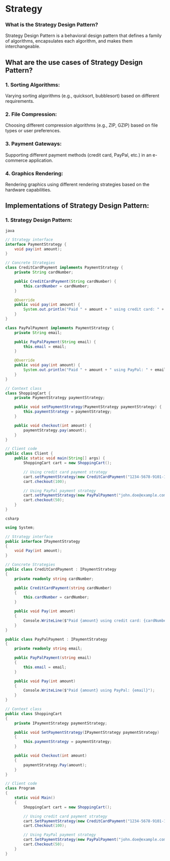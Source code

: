 # Strategy

### What is the Strategy Design Pattern?

Strategy Design Pattern is a behavioral design pattern that defines a family of algorithms, encapsulates each algorithm, and makes them interchangeable.

## What are the use cases of Strategy Design Pattern?

### 1. Sorting Algorithms:

Varying sorting algorithms (e.g., quicksort, bubblesort) based on different requirements.

### 2. File Compression:

Choosing different compression algorithms (e.g., ZIP, GZIP) based on file types or user preferences.

### 3. Payment Gateways:

Supporting different payment methods (credit card, PayPal, etc.) in an e-commerce application.

### 4. Graphics Rendering:

Rendering graphics using different rendering strategies based on the hardware capabilities.

## Implementations of Strategy Design Pattern:

### 1. Strategy Design Pattern:

`java`
```java
// Strategy interface
interface PaymentStrategy {
    void pay(int amount);
}

// Concrete Strategies
class CreditCardPayment implements PaymentStrategy {
    private String cardNumber;

    public CreditCardPayment(String cardNumber) {
        this.cardNumber = cardNumber;
    }

    @Override
    public void pay(int amount) {
        System.out.println("Paid " + amount + " using credit card: " + cardNumber);
    }
}

class PayPalPayment implements PaymentStrategy {
    private String email;

    public PayPalPayment(String email) {
        this.email = email;
    }

    @Override
    public void pay(int amount) {
        System.out.println("Paid " + amount + " using PayPal: " + email);
    }
}

// Context class
class ShoppingCart {
    private PaymentStrategy paymentStrategy;

    public void setPaymentStrategy(PaymentStrategy paymentStrategy) {
        this.paymentStrategy = paymentStrategy;
    }

    public void checkout(int amount) {
        paymentStrategy.pay(amount);
    }
}

// Client code
public class Client {
    public static void main(String[] args) {
        ShoppingCart cart = new ShoppingCart();

        // Using credit card payment strategy
        cart.setPaymentStrategy(new CreditCardPayment("1234-5678-9101-1121"));
        cart.checkout(100);

        // Using PayPal payment strategy
        cart.setPaymentStrategy(new PayPalPayment("john.doe@example.com"));
        cart.checkout(50);
    }
}

```

`csharp`
```csharp
using System;

// Strategy interface
public interface IPaymentStrategy
{
    void Pay(int amount);
}

// Concrete Strategies
public class CreditCardPayment : IPaymentStrategy
{
    private readonly string cardNumber;

    public CreditCardPayment(string cardNumber)
    {
        this.cardNumber = cardNumber;
    }

    public void Pay(int amount)
    {
        Console.WriteLine($"Paid {amount} using credit card: {cardNumber}");
    }
}

public class PayPalPayment : IPaymentStrategy
{
    private readonly string email;

    public PayPalPayment(string email)
    {
        this.email = email;
    }

    public void Pay(int amount)
    {
        Console.WriteLine($"Paid {amount} using PayPal: {email}");
    }
}

// Context class
public class ShoppingCart
{
    private IPaymentStrategy paymentStrategy;

    public void SetPaymentStrategy(IPaymentStrategy paymentStrategy)
    {
        this.paymentStrategy = paymentStrategy;
    }

    public void Checkout(int amount)
    {
        paymentStrategy.Pay(amount);
    }
}

// Client code
class Program
{
    static void Main()
    {
        ShoppingCart cart = new ShoppingCart();

        // Using credit card payment strategy
        cart.SetPaymentStrategy(new CreditCardPayment("1234-5678-9101-1121"));
        cart.Checkout(100);

        // Using PayPal payment strategy
        cart.SetPaymentStrategy(new PayPalPayment("john.doe@example.com"));
        cart.Checkout(50);
    }
}

```
